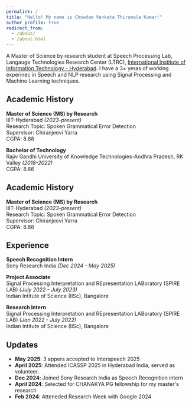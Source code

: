 ```yaml
---
permalink: /
title: "Hello! My name is Chowdam Venkata Thirumala Kumar!"
author_profile: true
redirect_from: 
  - /about/
  - /about.html
---
```


 A Master of Science by research student at Speech Processing Lab, Langauge Technologies Research Center (LTRC), [International Institute of Information Technology - Hyderabad](https://www.iiit.ac.in/). I have a 3+ yeras of working experinec in Speech and NLP research using Signal Processing and Machine Learning techniques.


## Academic History

**Master of Science (MS) by Research**
<br/>
IIIT-Hyderabad *(2023-present)*
<br/>
Research Topic: Spoken Grammatical Error Detection
<br/>
Supervisor: Chiranjeevi Yarra
<br/>
CGPA: 8.88

**Bachelor of Technology**
<br/>
Rajiv Gandhi University of Knowledge Technologies-Andhra Pradesh, RK Valley *(2018-2022)*
<br/>
CGPA: 8.66

## Academic History

**Master of Science (MS) by Research**
<br/>
IIIT-Hyderabad *(2023-present)*
<br/>
Research Topic: Spoken Grammatical Error Detection
<br/>
Supervisor: Chiranjeevi Yarra
<br/>
CGPA: 8.88

## Experience
 
**Speech Recognition Intern**
<br/>
Sony Research India *(Dec 2024 - May 2025)*

**Project Associate**
<br/>
Signal Processing Interpretation and REpresentation LABoratory (SPIRE LAB) *(July 2022 - July 2023)*
<br/>
Indian Intitute of Science (IISc), Bangalore

**Research Intern**<br/>
Signal Processing Interpretation and REpresentation LABoratory (SPIRE LAB) *(Jan 2022 - July 2022)*
<br/>
Indian Intitute of Science (IISc), Bangalore



## Updates

- **May 2025**: 3 appers accepted to Interspeech 2025
- **April 2025**: Attended ICASSP 2025 in Hyderabad India, served as volunteer.
- **Dec 2024**: Joined Sony Research India as Speech Recognition intern
- **April 2024**: Selected for CHANAKYA PG fellowship for my master's research
- **Feb 2024**: Atteneded Research Week with Google 2024






